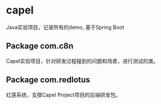 # capel
Java实验项目，记录所有的demo, 基于Spring Boot

## Package com.c8n 
Capel实验项目，针对研发过程碰到的问题和场景，进行测试的类。

## Package com.redlotus
红莲系统，支撑Capel Project项目的后端研发包。



